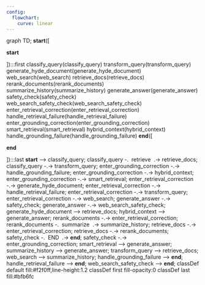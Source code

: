 ```yaml
---
config:
  flowchart:
    curve: linear
---
```

graph TD;
	__start__([<p>__start__</p>]):::first
	classify_query(classify_query)
	transform_query(transform_query)
	generate_hyde_document(generate_hyde_document)
	web_search(web_search)
	retrieve_docs(retrieve_docs)
	rerank_documents(rerank_documents)
	summarize_history(summarize_history)
	generate_answer(generate_answer)
	safety_check(safety_check)
	web_search_safety_check(web_search_safety_check)
	enter_retrieval_correction(enter_retrieval_correction)
	handle_retrieval_failure(handle_retrieval_failure)
	enter_grounding_correction(enter_grounding_correction)
	smart_retrieval(smart_retrieval)
	hybrid_context(hybrid_context)
	handle_grounding_failure(handle_grounding_failure)
	__end__([<p>__end__</p>]):::last
	__start__ --> classify_query;
	classify_query -. &nbsp;retrieve&nbsp; .-> retrieve_docs;
	classify_query -.-> transform_query;
	enter_grounding_correction -.-> handle_grounding_failure;
	enter_grounding_correction -.-> hybrid_context;
	enter_grounding_correction -.-> smart_retrieval;
	enter_retrieval_correction -.-> generate_hyde_document;
	enter_retrieval_correction -.-> handle_retrieval_failure;
	enter_retrieval_correction -.-> transform_query;
	enter_retrieval_correction -.-> web_search;
	generate_answer -.-> safety_check;
	generate_answer -.-> web_search_safety_check;
	generate_hyde_document --> retrieve_docs;
	hybrid_context --> generate_answer;
	rerank_documents -.-> enter_retrieval_correction;
	rerank_documents -. &nbsp;summarize&nbsp; .-> summarize_history;
	retrieve_docs -.-> enter_retrieval_correction;
	retrieve_docs -.-> rerank_documents;
	safety_check -. &nbsp;END&nbsp; .-> __end__;
	safety_check -.-> enter_grounding_correction;
	smart_retrieval --> generate_answer;
	summarize_history --> generate_answer;
	transform_query --> retrieve_docs;
	web_search --> summarize_history;
	handle_grounding_failure --> __end__;
	handle_retrieval_failure --> __end__;
	web_search_safety_check --> __end__;
	classDef default fill:#f2f0ff,line-height:1.2
	classDef first fill-opacity:0
	classDef last fill:#bfb6fc
